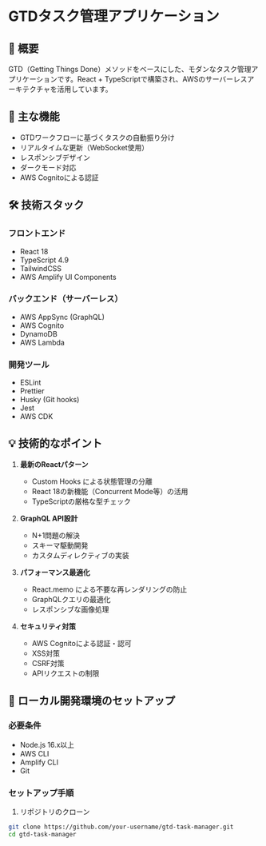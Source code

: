 # GTDタスク管理アプリケーション

## 📝 概要
GTD（Getting Things Done）メソッドをベースにした、モダンなタスク管理アプリケーションです。React + TypeScriptで構築され、AWSのサーバーレスアーキテクチャを活用しています。

## 🌟 主な機能
- GTDワークフローに基づくタスクの自動振り分け
- リアルタイムな更新（WebSocket使用）
- レスポンシブデザイン
- ダークモード対応
- AWS Cognitoによる認証

## 🛠 技術スタック
### フロントエンド
- React 18
- TypeScript 4.9
- TailwindCSS
- AWS Amplify UI Components

### バックエンド（サーバーレス）
- AWS AppSync (GraphQL)
- AWS Cognito
- DynamoDB
- AWS Lambda

### 開発ツール
- ESLint
- Prettier
- Husky (Git hooks)
- Jest
- AWS CDK

## 💡 技術的なポイント
1. **最新のReactパターン**
   - Custom Hooks による状態管理の分離
   - React 18の新機能（Concurrent Mode等）の活用
   - TypeScriptの厳格な型チェック

2. **GraphQL API設計**
   - N+1問題の解決
   - スキーマ駆動開発
   - カスタムディレクティブの実装

3. **パフォーマンス最適化**
   - React.memo による不要な再レンダリングの防止
   - GraphQLクエリの最適化
   - レスポンシブな画像処理

4. **セキュリティ対策**
   - AWS Cognitoによる認証・認可
   - XSS対策
   - CSRF対策
   - APIリクエストの制限

## 🚀 ローカル開発環境のセットアップ

### 必要条件
- Node.js 16.x以上
- AWS CLI
- Amplify CLI
- Git

### セットアップ手順
1. リポジトリのクローン
```bash
git clone https://github.com/your-username/gtd-task-manager.git
cd gtd-task-manager
